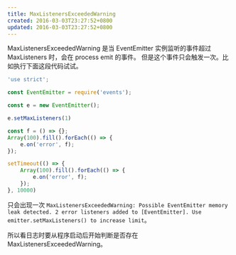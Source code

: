 ```yaml
---
title: MaxListenersExceededWarning
created: 2016-03-03T23:27:52+0800
updated: 2016-03-03T23:27:52+0800
---
```



MaxListenersExceededWarning 是当 EventEmitter 实例监听的事件超过 MaxListeners 时，会在 process emit 的事件。
但是这个事件只会触发一次。比如执行下面这段代码试试。

```js
'use strict';

const EventEmitter = require('events');

const e = new EventEmitter();

e.setMaxListeners(1)

const f = () => {};
Array(100).fill().forEach(() => {
    e.on('error', f);
});

setTimeout(() => {
    Array(100).fill().forEach(() => {
        e.on('error', f);
    });
}, 10000)
```

只会出现一次 `MaxListenersExceededWarning: Possible EventEmitter memory leak detected. 2 error listeners added to [EventEmitter]. Use emitter.setMaxListeners() to increase limit`。

所以看日志时要从程序启动后开始判断是否存在 MaxListenersExceededWarning。
